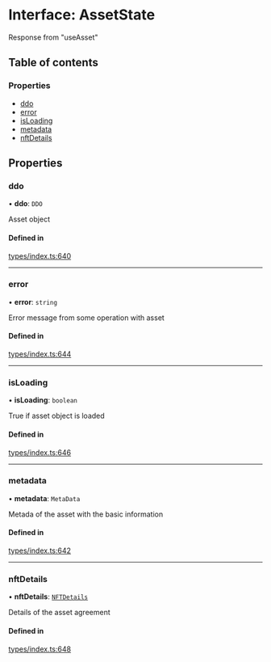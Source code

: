 # Interface: AssetState

Response from "useAsset"

## Table of contents

### Properties

- [ddo](AssetState.md#ddo)
- [error](AssetState.md#error)
- [isLoading](AssetState.md#isloading)
- [metadata](AssetState.md#metadata)
- [nftDetails](AssetState.md#nftdetails)

## Properties

### ddo

• **ddo**: `DDO`

Asset object

#### Defined in

[types/index.ts:640](https://github.com/nevermined-io/components-catalog/blob/7d4dcdd/lib/src/types/index.ts#L640)

___

### error

• **error**: `string`

Error message from some operation with asset

#### Defined in

[types/index.ts:644](https://github.com/nevermined-io/components-catalog/blob/7d4dcdd/lib/src/types/index.ts#L644)

___

### isLoading

• **isLoading**: `boolean`

True if asset object is loaded

#### Defined in

[types/index.ts:646](https://github.com/nevermined-io/components-catalog/blob/7d4dcdd/lib/src/types/index.ts#L646)

___

### metadata

• **metadata**: `MetaData`

Metada of the asset with the basic information

#### Defined in

[types/index.ts:642](https://github.com/nevermined-io/components-catalog/blob/7d4dcdd/lib/src/types/index.ts#L642)

___

### nftDetails

• **nftDetails**: [`NFTDetails`](NFTDetails.md)

Details of the asset agreement

#### Defined in

[types/index.ts:648](https://github.com/nevermined-io/components-catalog/blob/7d4dcdd/lib/src/types/index.ts#L648)
